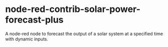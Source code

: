 # node-red-contrib-solar-power-forecast-plus
A node-red node to forecast the output of a solar system at a specified time with dynamic inputs.
